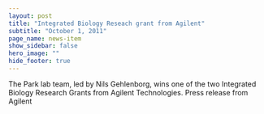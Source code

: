 ```yaml
---
layout: post
title: "Integrated Biology Reseach grant from Agilent"
subtitle: "October 1, 2011"
page_name: news-item
show_sidebar: false
hero_image: ""
hide_footer: true
---
```


The Park lab team, led by Nils Gehlenborg, wins one of the two Integrated Biology Research Grants from Agilent Technologies. Press release from Agilent

